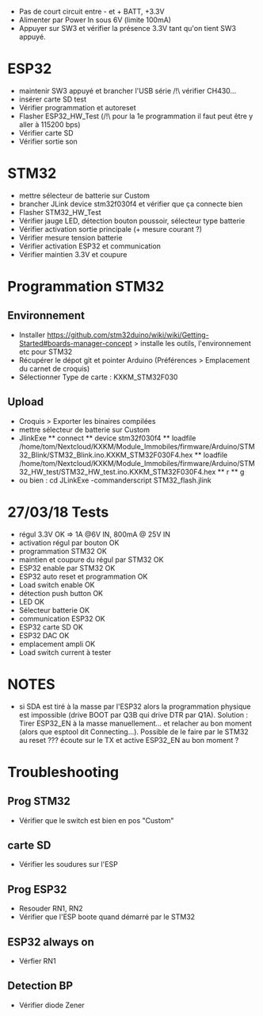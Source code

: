 * Pas de court circuit entre - et + BATT, +3.3V
* Alimenter par Power In sous 6V (limite 100mA)
* Appuyer sur SW3 et vérifier la présence 3.3V tant qu'on tient SW3 appuyé.

# ESP32
* maintenir SW3 appuyé et brancher l'USB série /!\ vérifier CH430...
* insérer carte SD test
* Vérifier programmation et autoreset
* Flasher ESP32_HW_Test (/!\ pour la 1e programmation il faut peut être y aller à 115200 bps)
* Vérifier carte SD
* Vérifier sortie son

# STM32
* mettre sélecteur de batterie sur Custom
* brancher JLink device stm32f030f4 et vérifier que ça connecte bien
* Flasher STM32_HW_Test
* Vérifier jauge LED, détection bouton poussoir, sélecteur type batterie
* Vérifier activation sortie principale (+ mesure courant ?)
* Vérifier mesure tension batterie
* Vérifier activation ESP32 et communication
* Vérifier maintien 3.3V et coupure


# Programmation STM32
## Environnement
* Installer https://github.com/stm32duino/wiki/wiki/Getting-Started#boards-manager-concept > installe les outils, l'environnement etc pour STM32
* Récupérer le dépot git et pointer Arduino (Préférences > Emplacement du carnet de croquis)
* Sélectionner Type de carte : KXKM_STM32F030

## Upload
* Croquis > Exporter les binaires compilées
* mettre sélecteur de batterie sur Custom
* JlinkExe
** connect
** device stm32f030f4
** loadfile /home/tom/Nextcloud/KXKM/Module_Immobiles/firmware/Arduino/STM32_Blink/STM32_Blink.ino.KXKM_STM32F030F4.hex
** loadfile /home/tom/Nextcloud/KXKM/Module_Immobiles/firmware/Arduino/STM32_HW_test/STM32_HW_test.ino.KXKM_STM32F030F4.hex
** r
** g
* ou bien :
  cd <sketchName>
	JLinkExe -commanderscript STM32_flash.jlink


# 27/03/18 Tests
* régul 3.3V OK => 1A @6V IN, 800mA @ 25V IN
* activation régul par bouton OK
* programmation STM32 OK
* maintien et coupure du régul par STM32 OK
* ESP32 enable par STM32 OK
* ESP32 auto reset et programmation OK
* Load switch enable OK
* détection push button OK
* LED OK
* Sélecteur batterie OK
* communication ESP32 OK
* ESP32 carte SD OK
* ESP32 DAC OK
* emplacement ampli OK
* Load switch current à tester


# NOTES
* si SDA est tiré à la masse par l'ESP32 alors la programmation physique est impossible (drive BOOT par Q3B qui drive DTR par Q1A). Solution : Tirer ESP32_EN à la masse manuellement... et relacher au bon moment (alors que esptool dit Connecting...). Possible de le faire par le STM32 au reset ??? écoute sur le TX et active ESP32_EN au bon moment ?

# Troubleshooting
## Prog STM32
* Vérifier que le switch est bien en pos "Custom"

## carte SD
* Vérifier les soudures sur l'ESP

## Prog ESP32
* Resouder RN1, RN2
* Vérifier que l'ESP boote quand démarré par le STM32

## ESP32 always on
* Vérfier RN1

## Detection BP
* Vérifier diode Zener
